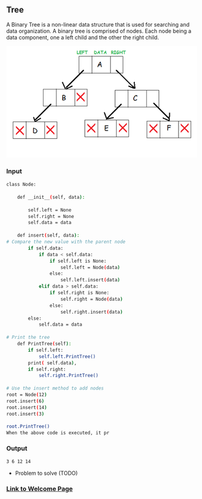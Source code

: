 <!-- Provide the tutorial for the third data structure topic. You should include a link back to the welcome page. -->

## Tree
A Binary Tree is a non-linear data structure that is used for searching and data organization. A binary tree is comprised of nodes. Each node being a data component, one a left child and the other the right child.

![Tree Image](https://github.com/travis7smith/CSE212_final/blob/main/Picture%20Files/tree.png?raw=true)

### Input
```sh
class Node:

    def __init__(self, data):

        self.left = None
        self.right = None
        self.data = data

    def insert(self, data):
# Compare the new value with the parent node
        if self.data:
            if data < self.data:
                if self.left is None:
                    self.left = Node(data)
                else:
                    self.left.insert(data)
            elif data > self.data:
                if self.right is None:
                    self.right = Node(data)
                else:
                    self.right.insert(data)
        else:
            self.data = data

# Print the tree
    def PrintTree(self):
        if self.left:
            self.left.PrintTree()
        print( self.data),
        if self.right:
            self.right.PrintTree()

# Use the insert method to add nodes
root = Node(12)
root.insert(6)
root.insert(14)
root.insert(3)

root.PrintTree()
When the above code is executed, it pr
```
### Output
```sh
3 6 12 14
```
* Problem to solve (TODO)

### [Link to Welcome Page](https://travis7smith.github.io/CSE212_final/0-welcome.html)
